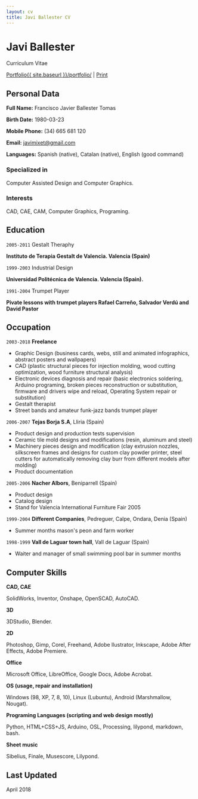 ```yaml
---
layout: cv
title: Javi Ballester CV
---
```


Javi Ballester
==============

Curriculum Vitae

<div id="webaddress">
<a class="screen" href="{{ site.baseurl }}/portfolio/">Portfolio</a><a class="printi" href="{{ site.baseurl }}/portfolio/">{{ site.baseurl }}/portfolio/</a><span class="screen"> | </span><a class="screen" href="javascript:window.print()">Print</a>
</div>


## Personal Data

__Full Name:__ Francisco Javier Ballester Tomas

__Birth Date:__ 1980-03-23

__Mobile Phone:__ (34) 665 681 120

__Email:__ javimixet@gmail.com

__Languages:__ Spanish (native), Catalan (native), English (good command)
 

### Specialized in

Computer Assisted Design and Computer Graphics.


### Interests

CAD, CAE, CAM, Computer Graphics, Programing.


## Education

`2005-2011`
Gestalt Theraphy

__Instituto de Terapia Gestalt de Valencia. Valencia (Spain)__

`1999-2003`
Industrial Design

__Universidad Politécnica de Valencia. Valencia (Spain).__

`1991-2004`
Trumpet Player

__Pivate lessons with trumpet players Rafael Carreño, Salvador Verdú and David Pastor__

## Occupation

`2003-2018`
__Freelance__

- Graphic Design (business cards, webs, still and animated infographics, abstract posters and wallpapers)
- CAD (plastic structural pieces for injection molding, wood cutting optimization, wood furniture structural analysis)
- Electronic devices diagnosis and repair (basic electronics soldering, Arduino programing, broken pieces reconstruction or substitution, firmware and drivers wipe and reload, Operating System repair or substitution)
- Gestalt therapist
- Street bands and amateur funk-jazz bands trumpet player

`2006-2007`
__Tejas Borja S.A__, Lliria (Spain)

- Product design and production tests supervision
- Ceramic tile mold designs and modifications (resin, aluminum and steel)
- Machinery pieces design and modification (clay extrusion nozzles, silkscreen frames and designs for custom clay powder printer, steel cutters for automatically removing clay burr from different models after molding)
- Product documentation

`2005-2006`
__Nacher Albors__, Beniparrell (Spain)

- Product design
- Catalog design
- Stand for Valencia International Furniture Fair 2005

`1999-2004`
__Different Companies__, Pedreguer, Calpe, Ondara, Denia (Spain)

- Summer months mason's peon and farm worker

`1998-1999`
__Vall de Laguar town hall__, Vall de Laguar (Spain)

- Waiter and manager of small swimming pool bar in summer months 


## Computer Skills

__CAD, CAE__

SolidWorks, Inventor, Onshape, OpenSCAD, AutoCAD.

__3D__

3DStudio, Blender.

__2D__
 
Photoshop, Gimp, Corel, Freehand, Adobe Ilustrator, Inkscape, Adobe After Effects, Adobe Premiere.

__Office__
 
Microsoft Office, LibreOffice, Google Docs, Adobe Acrobat.

__OS (usage, repair and installation)__
 
Windows (98, XP, 7, 8, 10), Linux (Lubuntu), Android (Marshmallow, Nougat).

__Programing Languages (scripting and web design mostly)__
 
Python, HTML+CSS+JS, Arduino, OSL, Processing, lilypond, markdown, bash.

__Sheet music__

Sibelius, Finale, Musescore, Lilypond.

## Last Updated

April 2018